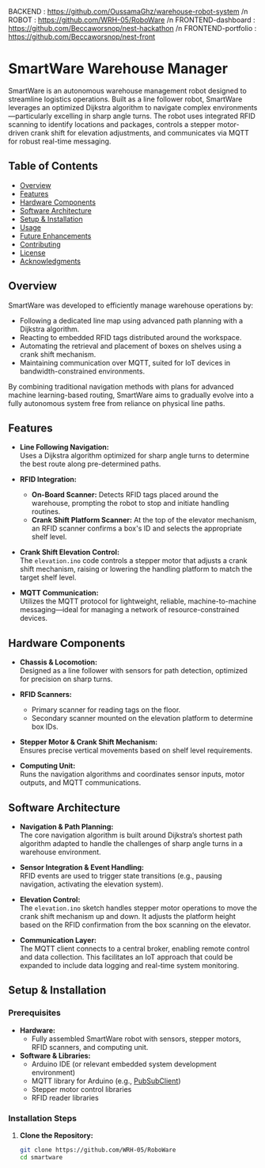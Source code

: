 BACKEND : https://github.com/OussamaGhz/warehouse-robot-system /n
ROBOT : https://github.com/WRH-05/RoboWare /n
FRONTEND-dashboard : https://github.com/Beccaworsnop/nest-hackathon /n
FRONTEND-portfolio : https://github.com/Beccaworsnop/nest-front
# SmartWare Warehouse Manager

SmartWare is an autonomous warehouse management robot designed to streamline logistics operations. Built as a line follower robot, SmartWare leverages an optimized Dijkstra algorithm to navigate complex environments—particularly excelling in sharp angle turns. The robot uses integrated RFID scanning to identify locations and packages, controls a stepper motor-driven crank shift for elevation adjustments, and communicates via MQTT for robust real-time messaging.

## Table of Contents

- [Overview](#overview)
- [Features](#features)
- [Hardware Components](#hardware-components)
- [Software Architecture](#software-architecture)
- [Setup & Installation](#setup--installation)
- [Usage](#usage)
- [Future Enhancements](#future-enhancements)
- [Contributing](#contributing)
- [License](#license)
- [Acknowledgments](#acknowledgments)

## Overview

SmartWare was developed to efficiently manage warehouse operations by:
- Following a dedicated line map using advanced path planning with a Dijkstra algorithm.
- Reacting to embedded RFID tags distributed around the workspace.
- Automating the retrieval and placement of boxes on shelves using a crank shift mechanism.
- Maintaining communication over MQTT, suited for IoT devices in bandwidth-constrained environments.

By combining traditional navigation methods with plans for advanced machine learning-based routing, SmartWare aims to gradually evolve into a fully autonomous system free from reliance on physical line paths.

## Features

- **Line Following Navigation:**  
  Uses a Dijkstra algorithm optimized for sharp angle turns to determine the best route along pre-determined paths.

- **RFID Integration:**  
  - **On-Board Scanner:** Detects RFID tags placed around the warehouse, prompting the robot to stop and initiate handling routines.
  - **Crank Shift Platform Scanner:** At the top of the elevator mechanism, an RFID scanner confirms a box's ID and selects the appropriate shelf level.

- **Crank Shift Elevation Control:**  
  The `elevation.ino` code controls a stepper motor that adjusts a crank shift mechanism, raising or lowering the handling platform to match the target shelf level.

- **MQTT Communication:**  
  Utilizes the MQTT protocol for lightweight, reliable, machine-to-machine messaging—ideal for managing a network of resource-constrained devices.

## Hardware Components

- **Chassis & Locomotion:**  
  Designed as a line follower with sensors for path detection, optimized for precision on sharp turns.

- **RFID Scanners:**  
  - Primary scanner for reading tags on the floor.
  - Secondary scanner mounted on the elevation platform to determine box IDs.

- **Stepper Motor & Crank Shift Mechanism:**  
  Ensures precise vertical movements based on shelf level requirements.

- **Computing Unit:**  
  Runs the navigation algorithms and coordinates sensor inputs, motor outputs, and MQTT communications.

## Software Architecture

- **Navigation & Path Planning:**  
  The core navigation algorithm is built around Dijkstra’s shortest path algorithm adapted to handle the challenges of sharp angle turns in a warehouse environment.

- **Sensor Integration & Event Handling:**  
  RFID events are used to trigger state transitions (e.g., pausing navigation, activating the elevation system).

- **Elevation Control:**  
  The `elevation.ino` sketch handles stepper motor operations to move the crank shift mechanism up and down. It adjusts the platform height based on the RFID confirmation from the box scanning on the elevator.

- **Communication Layer:**  
  The MQTT client connects to a central broker, enabling remote control and data collection. This facilitates an IoT approach that could be expanded to include data logging and real-time system monitoring.

## Setup & Installation

### Prerequisites

- **Hardware:**  
  - Fully assembled SmartWare robot with sensors, stepper motors, RFID scanners, and computing unit.
- **Software & Libraries:**  
  - Arduino IDE (or relevant embedded system development environment)
  - MQTT library for Arduino (e.g., [PubSubClient](https://pubsubclient.knolleary.net/))
  - Stepper motor control libraries
  - RFID reader libraries

### Installation Steps

1. **Clone the Repository:**

   ```bash
   git clone https://github.com/WRH-05/RoboWare
   cd smartware
